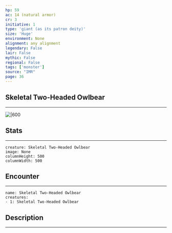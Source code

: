 ```yaml
---
hp: 59
ac: 14 (natural armor)
cr: 3
initiative: 1
type: 'giant (as its patron deity)'    
size: 'Huge'
environment: None
alignment: any alignment
legendary: False
lair: False
mythic: False
regional: False
tags: ['monster']
source: "IMR"
page: 36
---
```


## Skeletal Two-Headed Owlbear
---

![|600](D:/Program%20Files/5e.tools/img/bestiary/IMR/Two-Headed%20Owlbear.jpg)

## Stats
---

```statblock
creature: Skeletal Two-Headed Owlbear
image: None
columnHeight: 500
columnWidth: 500
```

## Encounter
---

```encounter-table
name: Skeletal Two-Headed Owlbear
creatures:
- 1: Skeletal Two-Headed Owlbear
```

## Description
---




